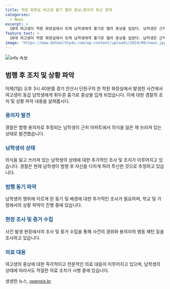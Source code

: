 ```yaml
---
title: 학원 화장실 여고생 흉기 찔려 중상…용의자 투신 중태
categories:
  - News
excerpt: >
  10대 여고생이 학원 화장실에서 또래 남학생에게 흉기로 찔려 중상을 입었다. 남학생은 근처 아파트에서 의식을 잃은 채 발견됐고, 경찰은 투신한 것으로 추정하고 있다. (150자)
feature_text: >
  10대 여고생이 학원 화장실에서 또래 남학생에게 흉기로 찔려 중상을 입었다. 남학생은 근처 아파트에서 의식을 잃은 채 발견됐고, 경찰은 투신한 것으로 추정하고 있다. (150자)
image: 'https://www.behealthy4u.com/wp-content/uploads/2024/06/news.jpg'
---
```


<p><img src="https://www.behealthy4u.com/wp-content/uploads/2024/06/news.jpg" alt="info 속보" /></p>

<h2 data-ke-size="size26">범행 후 조치 및 상황 파악</h2>

<p data-ke-size="size16">어제(1일) 오후 3시 40분쯤 경기 안산시 단원구의 한 학원 화장실에서 발생한 사건에서 여고생이 동갑 남학생에게 휘두른 흉기로 중상을 입게 되었습니다. 이에 대한 경찰의 조치 및 상황 파악 내용을 살펴봅시다.</p>

<h3><b><span style="color: #1a5490;">용의자 발견</span></b></h3>

<p data-ke-size="size16">경찰은 범행 용의자로 추정되는 남학생이 근처 아파트에서 의식을 잃은 채 쓰러져 있는 상태로 발견했습니다.</p>

<h3><b><span style="color: #1a5490;">남학생의 상태</span></b></h3>

<p data-ke-size="size16">의식을 잃고 쓰러져 있는 남학생의 상태에 대한 추가적인 조사 및 조치가 이루어지고 있습니다. 경찰은 현재 남학생이 범행 후 자신을 다치게 하려 투신한 것으로 추정하고 있습니다.</p>

<h3><b><span style="color: #1a5490;">범행 동기 파악</span></b></h3>

<p data-ke-size="size16">남학생의 행위에 이르게 된 동기 및 배경에 대한 추가적인 조사가 필요하며, 학교 및 가정에서의 상황 파악이 진행 중에 있습니다.</p>

<h3><b><span style="color: #1a5490;">현장 조사 및 증거 수집</span></b></h3>

<p data-ke-size="size16">사건 발생 현장에서의 조사 및 증거 수집을 통해 사건의 경위와 용의자의 행동 패턴 등을 조사하고 있습니다.</p>

<h3><b><span style="color: #1a5490;">의료 대응</span></b></h3>

<p data-ke-size="size16">여고생의 중상에 대한 즉각적이고 전문적인 의료 대응이 이루어지고 있으며, 남학생의 상태에 따라서도 적절한 의료 조치가 시행 중에 있습니다.</p>
생생한 뉴스, <a href="https://opensis.kr" rel="dofollow">opensis.kr</a>


